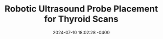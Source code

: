 ---
layout: post
title:  "Robotic Ultrasound Probe Placement for Thyroid Scans"
date:   2024-07-10 18:02:28 -0400
categories: jekyll update
---